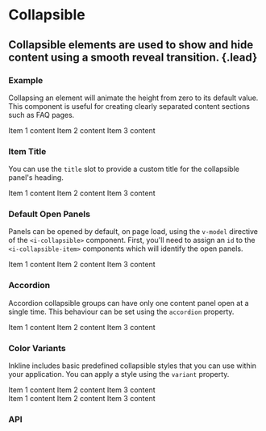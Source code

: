 # Collapsible
## Collapsible elements are used to show and hide content using a smooth reveal transition. {.lead}

### Example
Collapsing an element will animate the height from zero to its default value. This component is useful for creating clearly separated content sections such as FAQ pages.

<i-code-preview title="Collapsible Example">

<i-collapsible>
    <i-collapsible-item title="Item 1">
        Item 1 content
    </i-collapsible-item>
    <i-collapsible-item title="Item 2">
        Item 2 content
    </i-collapsible-item>
    <i-collapsible-item title="Item 3">
        Item 3 content
    </i-collapsible-item>
</i-collapsible>

<template slot="html">

~~~html
<i-collapsible>
    <i-collapsible-item title="Item 1">
        Item 1 content
    </i-collapsible-item>
    <i-collapsible-item title="Item 2">
        Item 2 content
    </i-collapsible-item>
    <i-collapsible-item title="Item 3">
        Item 3 content
    </i-collapsible-item>
</i-collapsible>
~~~

</template>
</i-code-preview>

### Item Title
You can use the `title` slot to provide a custom title for the collapsible panel's heading. 

<i-code-preview title="Collapsible Title">

<i-collapsible>
    <i-collapsible-item>
        <template slot="title">Item 1</template>
        Item 1 content
    </i-collapsible-item>
    <i-collapsible-item>
        <template slot="title">Item 2</template>
        Item 2 content
    </i-collapsible-item>
    <i-collapsible-item>
        <template slot="title">Item 3</template>
        Item 3 content
    </i-collapsible-item>
</i-collapsible>

<template slot="html">

~~~html
<i-collapsible>
    <i-collapsible-item>
        <template slot="title">Item 1</template>
        Item 1 content
    </i-collapsible-item>
    <i-collapsible-item>
        <template slot="title">Item 2</template>
        Item 2 content
    </i-collapsible-item>
    <i-collapsible-item>
        <template slot="title">Item 3</template>
        Item 3 content
    </i-collapsible-item>
</i-collapsible>
~~~

</template>
</i-code-preview>

### Default Open Panels
Panels can be opened by default, on page load, using the `v-model` directive of the `<i-collapsible>` component. First, you'll need to assign an `id` to the `<i-collapsible-item>` components which will identify the open panels.
 
 <i-code-preview title="Default Open Collapsible Panel">

<i-collapsible v-model="active">
    <i-collapsible-item id="panel-1">
        <template slot="title">Item 1</template>
        Item 1 content
    </i-collapsible-item>
    <i-collapsible-item id="panel-2">
        <template slot="title">Item 2</template>
        Item 2 content
    </i-collapsible-item>
    <i-collapsible-item id="panel-3">
        <template slot="title">Item 3</template>
        Item 3 content
    </i-collapsible-item>
</i-collapsible>

<template slot="html">

~~~html
<i-collapsible v-model="active">
    <i-collapsible-item id="panel-1">
        <template slot="title">Item 1</template>
        Item 1 content
    </i-collapsible-item>
    <i-collapsible-item id="panel-2">
        <template slot="title">Item 2</template>
        Item 2 content
    </i-collapsible-item>
    <i-collapsible-item id="panel-3">
        <template slot="title">Item 3</template>
        Item 3 content
    </i-collapsible-item>
</i-collapsible>
~~~

</template>
<template slot="js">

~~~js
export default {
    data () {
        return {
            active: ['panel-1']
        };
    }
}
~~~

</template>
</i-code-preview>

### Accordion
Accordion collapsible groups can have only one content panel open at a single time. This behaviour can be set using the `accordion` property.

<i-code-preview title="Collapsible Accordion">

<i-collapsible accordion>
    <i-collapsible-item title="Item 1">
        Item 1 content
    </i-collapsible-item>
    <i-collapsible-item title="Item 2">
        Item 2 content
    </i-collapsible-item>
    <i-collapsible-item title="Item 3">
        Item 3 content
    </i-collapsible-item>
</i-collapsible>

<template slot="html">

~~~html
<i-collapsible accordion>
    <i-collapsible-item title="Item 1">
        Item 1 content
    </i-collapsible-item>
    <i-collapsible-item title="Item 2">
        Item 2 content
    </i-collapsible-item>
    <i-collapsible-item title="Item 3">
        Item 3 content
    </i-collapsible-item>
</i-collapsible>
~~~

</template>
</i-code-preview>


### Color Variants
Inkline includes basic predefined collapsible styles that you can use within your application. You can apply a style using the `variant` property.

<i-code-preview title="Collapsible Variants">

<i-collapsible variant="light">
    <i-collapsible-item title="Item 1">
        Item 1 content
    </i-collapsible-item>
    <i-collapsible-item title="Item 2">
        Item 2 content
    </i-collapsible-item>
    <i-collapsible-item title="Item 3">
        Item 3 content
    </i-collapsible-item>
</i-collapsible>

<div class="_margin-top-1">
    <i-collapsible variant="dark">
        <i-collapsible-item title="Item 1">
            Item 1 content
        </i-collapsible-item>
        <i-collapsible-item title="Item 2">
            Item 2 content
        </i-collapsible-item>
        <i-collapsible-item title="Item 3">
            Item 3 content
        </i-collapsible-item>
    </i-collapsible>
</div>

<template slot="html">

~~~html
<i-collapsible variant="light">
    <i-collapsible-item title="Item 1">
        Item 1 content
    </i-collapsible-item>
    <i-collapsible-item title="Item 2">
        Item 2 content
    </i-collapsible-item>
    <i-collapsible-item title="Item 3">
        Item 3 content
    </i-collapsible-item>
</i-collapsible>
~~~

~~~html
<i-collapsible variant="dark">
    <i-collapsible-item title="Item 1">
        Item 1 content
    </i-collapsible-item>
    <i-collapsible-item title="Item 2">
        Item 2 content
    </i-collapsible-item>
    <i-collapsible-item title="Item 3">
        Item 3 content
    </i-collapsible-item>
</i-collapsible>
~~~

~~~html
<i-collapsible variant="unstyled">
    <i-collapsible-item title="Item 1">
        Item 1 content
    </i-collapsible-item>
    <i-collapsible-item title="Item 2">
        Item 2 content
    </i-collapsible-item>
    <i-collapsible-item title="Item 3">
        Item 3 content
    </i-collapsible-item>
</i-collapsible>
~~~
</template>
</i-code-preview>


### API

<i-api-preview title="Collapsible API" markup="i-collapsible" expanded link="https://github.com/inkline/inkline/tree/master/packages/inkline/src/components/Collapsible">
    <template slot="props">
        <i-table bordered responsive>
            <thead>
                <tr>
                    <th>Property</th>
                    <th>Description</th>
                    <th>Type</th>
                    <th>Accepted</th>
                    <th>Default</th>
                </tr>
            </thead>
            <tbody>
                <tr>
                    <td>accordion</td>
                    <td>Sets the collapsible in accordion mode.</td>
                    <td><code>Boolean</code></td>
                    <td><code>true</code>, <code>false</code></td>
                    <td><code>false</code></td>
                </tr>
                <tr>
                    <td>value</td>
                    <td>Sets the default active collapsible item and stores opened collapsible panels. To be used together with the <code>v-model</code> directive.</td>
                    <td>Array</td>
                    <td></td>
                    <td><code>[]</code></td>
                </tr>
                <tr>
                    <td>variant</td>
                    <td>Sets the color variant of the collapsible component.</td>
                    <td><code>String</code></td>
                    <td><code>light</code>, <code>dark</code>, <code>unstyled</code></td>
                    <td><code>light</code></td>
                </tr>
            </tbody>
        </i-table>
    </template>
    <template slot="slots">
        <i-table bordered responsive class="_margin-bottom-0">
            <thead>
                <tr>
                    <th>Name</th>
                    <th>Description</th>
                </tr>
            </thead>
            <tbody>
                <tr>
                    <td>default</td>
                    <td>Slot for collapsible default content.</td>
                </tr>
            </tbody>
        </i-table>
    </template>
    <template slot="events">
        <i-table bordered responsive class="_margin-bottom-0">
            <thead>
                <tr>
                    <th>Name</th>
                    <th>Description</th>
                    <th>Prototype</th>
                </tr>
            </thead>
            <tbody>
                <tr>
                    <td>input</td>
                    <td>Emitted when collapsible items are opened or closed.</td>
                    <td><code>(activeItems: String[]) => {}</code></td>
                </tr>
            </tbody>
        </i-table>
    </template>
</i-api-preview>

<i-api-preview title="Collapsible Item API" markup="i-collapsible-item" expanded link="https://github.com/inkline/inkline/tree/master/packages/inkline/src/components/Collapsible">
    <template slot="props">
        <i-table bordered responsive>
            <thead>
                <tr>
                    <th>Property</th>
                    <th>Description</th>
                    <th>Type</th>
                    <th>Accepted</th>
                    <th>Default</th>
                </tr>
            </thead>
            <tbody>
                <tr>
                    <td>title</td>
                    <td>Sets the title of the collapsible panel. Replaceable using the <code>title</code> slot.</td>
                    <td><code>String</code></td>
                    <td></td>
                    <td></td>
                </tr>
                <tr>
                    <td>id</td>
                    <td>Sets the identifier of the collapsible item.</td>
                    <td><code>String</code></td>
                    <td></td>
                    <td><code>collapsible-item-&lt;uid&gt;</code></td>
                </tr>
            </tbody>
        </i-table>
    </template>
    <template slot="slots">
        <i-table bordered responsive class="_margin-bottom-0">
            <thead>
                <tr>
                    <th>Name</th>
                    <th>Description</th>
                </tr>
            </thead>
            <tbody>
                <tr>
                    <td>default</td>
                    <td>Slot for collapsible item default content.</td>
                </tr>
                <tr>
                    <td>title</td>
                    <td>Slot for collapsible item title.</td>
                </tr>
            </tbody>
        </i-table>
    </template>
</i-api-preview>
